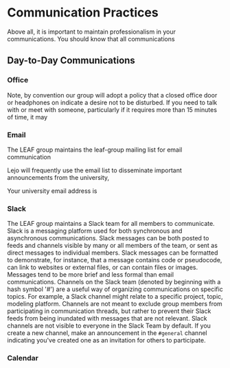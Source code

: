 # Communication Practices

Above all, it is important to maintain professionalism in your communications. You should know that all communications 

## Day-to-Day Communications

### Office 

Note, by convention our group will adopt a policy that a closed office door or headphones on indicate a desire not to be disturbed. If you need to talk with or meet with someone, particularly if it requires more than 15 minutes of time, it may 

### Email

The LEAF group maintains the leaf-group mailing list for email communication

Lejo will frequently use the email list to disseminate important announcements from the university, 

Your university email address is 

### Slack

The LEAF group maintains a Slack team for all members to communicate. Slack is a messaging platform used for both synchronous and asynchronous communications. Slack messages can be both posted to feeds and channels visible by many or all members of the team, or sent as direct messages to individual members. Slack messages can be formatted to demonstrate, for instance, that a message contains code or pseudocode, can link to websites or external files, or can contain files or images. Messages tend to be more brief and less formal than email communications. Channels on the Slack team (denoted by beginning with a hash symbol '#') are a useful way of organizing communications on specific topics. For example, a Slack channel might relate to a specific project, topic, modeling platform. Channels are not meant to exclude group members from participating in communication threads, but rather to prevent their Slack feeds from being inundated with messages that are not relevant. Slack channels are not visible to everyone in the Slack Team by default. If you create a new channel, make an announcement in the `#general` channel indicating you've created one as an invitation for others to participate.   

### Calendar 
